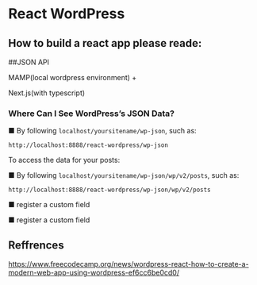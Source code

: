 # React WordPress

## How to build a react app please reade:

<a href="./architecture.md"></a>

##JSON API

MAMP(local wordpress environment) + 

Next.js(with typescript)


### Where Can I See WordPress’s JSON Data?

■ By following `localhost/yoursitename/wp-json`, such as:
```
http://localhost:8888/react-wordpress/wp-json
````

To access the data for your posts:

■ By following `localhost/yoursitename/wp-json/wp/v2/posts`, such as:
```
http://localhost:8888/react-wordpress/wp-json/wp/v2/posts

```

■ register a custom field

■ register a custom field


## Reffrences
https://www.freecodecamp.org/news/wordpress-react-how-to-create-a-modern-web-app-using-wordpress-ef6cc6be0cd0/